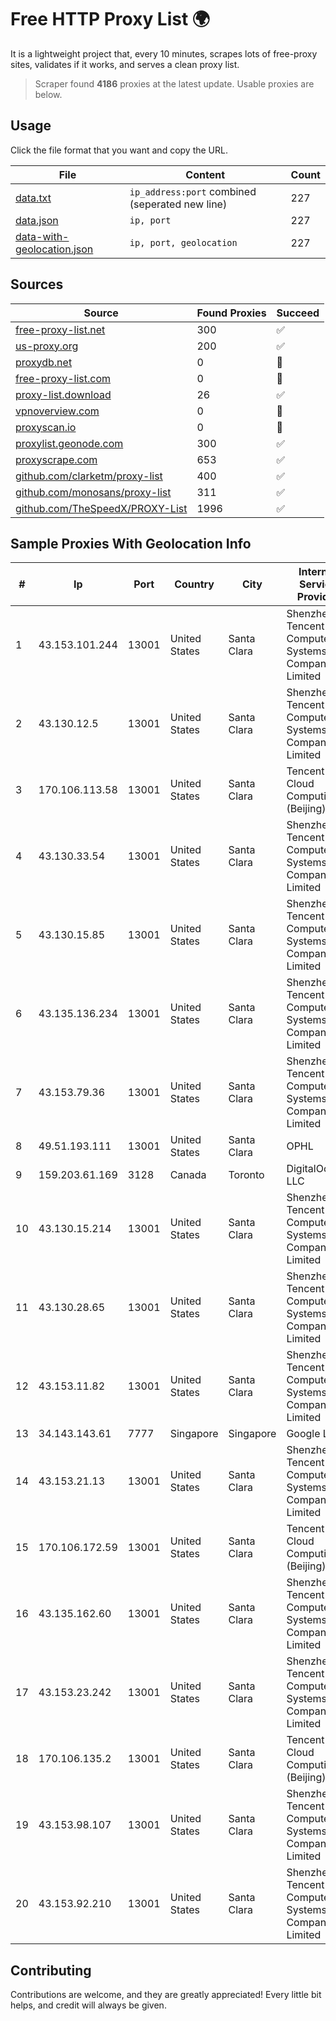 
# Free HTTP Proxy List 🌍

It is a lightweight project that, every 10 minutes, scrapes lots of free-proxy sites, validates if it works, and serves a clean proxy list.


> Scraper found **4186** proxies at the latest update. Usable proxies are below.

## Usage

Click the file format that you want and copy the URL.


|File|Content|Count|
|----|-------|-----|
|[data.txt](https://raw.githubusercontent.com/themiralay/Proxy-List-World/master/data.txt)|`ip_address:port` combined (seperated new line)|227|
|[data.json](https://raw.githubusercontent.com/themiralay/Proxy-List-World/master/data.json)|`ip, port`|227|
|[data-with-geolocation.json](https://raw.githubusercontent.com/themiralay/Proxy-List-World/master/data-with-geolocation.json)|`ip, port, geolocation`|227|

## Sources

|Source|Found Proxies|Succeed|
|------|-------------|-------|
|[free-proxy-list.net](https://free-proxy-list.net)|300|✅|
|[us-proxy.org](https://www.us-proxy.org)|200|✅|
|[proxydb.net](http://proxydb.net)|0|🚫|
|[free-proxy-list.com](https://free-proxy-list.com/?page=&port=&type%5B%5D=http&type%5B%5D=https&up_time=0&search=Search)|0|🚫|
|[proxy-list.download](https://www.proxy-list.download/HTTP)|26|✅|
|[vpnoverview.com](https://vpnoverview.com/privacy/anonymous-browsing/free-proxy-servers)|0|🚫|
|[proxyscan.io](https://www.proxyscan.io)|0|🚫|
|[proxylist.geonode.com](https://proxylist.geonode.com/api/proxy-list?limit=300&page=1&sort_by=lastChecked&sort_type=desc&protocols=http,https)|300|✅|
|[proxyscrape.com](https://api.proxyscrape.com/v2/?request=displayproxies&protocol=http&timeout=10000&country=all&ssl=all&anonymity=all)|653|✅|
|[github.com/clarketm/proxy-list](https://raw.githubusercontent.com/clarketm/proxy-list/master/proxy-list-raw.txt)|400|✅|
|[github.com/monosans/proxy-list](https://raw.githubusercontent.com/monosans/proxy-list/main/proxies/http.txt)|311|✅|
|[github.com/TheSpeedX/PROXY-List](https://raw.githubusercontent.com/TheSpeedX/PROXY-List/master/http.txt)|1996|✅|


## Sample Proxies With Geolocation Info

|#|Ip|Port|Country|City|Internet Service Provider|
|-|--|----|-------|----|-------------------------|
|1|43.153.101.244|13001|United States|Santa Clara|Shenzhen Tencent Computer Systems Company Limited|
|2|43.130.12.5|13001|United States|Santa Clara|Shenzhen Tencent Computer Systems Company Limited|
|3|170.106.113.58|13001|United States|Santa Clara|Tencent Cloud Computing (Beijing) Co|
|4|43.130.33.54|13001|United States|Santa Clara|Shenzhen Tencent Computer Systems Company Limited|
|5|43.130.15.85|13001|United States|Santa Clara|Shenzhen Tencent Computer Systems Company Limited|
|6|43.135.136.234|13001|United States|Santa Clara|Shenzhen Tencent Computer Systems Company Limited|
|7|43.153.79.36|13001|United States|Santa Clara|Shenzhen Tencent Computer Systems Company Limited|
|8|49.51.193.111|13001|United States|Santa Clara|OPHL|
|9|159.203.61.169|3128|Canada|Toronto|DigitalOcean, LLC|
|10|43.130.15.214|13001|United States|Santa Clara|Shenzhen Tencent Computer Systems Company Limited|
|11|43.130.28.65|13001|United States|Santa Clara|Shenzhen Tencent Computer Systems Company Limited|
|12|43.153.11.82|13001|United States|Santa Clara|Shenzhen Tencent Computer Systems Company Limited|
|13|34.143.143.61|7777|Singapore|Singapore|Google LLC|
|14|43.153.21.13|13001|United States|Santa Clara|Shenzhen Tencent Computer Systems Company Limited|
|15|170.106.172.59|13001|United States|Santa Clara|Tencent Cloud Computing (Beijing) Co|
|16|43.135.162.60|13001|United States|Santa Clara|Shenzhen Tencent Computer Systems Company Limited|
|17|43.153.23.242|13001|United States|Santa Clara|Shenzhen Tencent Computer Systems Company Limited|
|18|170.106.135.2|13001|United States|Santa Clara|Tencent Cloud Computing (Beijing) Co|
|19|43.153.98.107|13001|United States|Santa Clara|Shenzhen Tencent Computer Systems Company Limited|
|20|43.153.92.210|13001|United States|Santa Clara|Shenzhen Tencent Computer Systems Company Limited|



## Contributing

Contributions are welcome, and they are greatly appreciated! Every
little bit helps, and credit will always be given.

